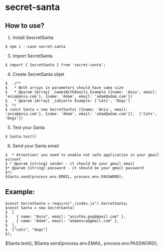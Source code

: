 # secret-santa
## How to use?
1. Install SescretSanta
```
$ npm i --save secret-santa
```
3. Import SecretSanta
```
$ import { SecretSanta } from 'secret-santa';
```
4. Create SecretSanta objet
```
$   /**
$   * Both arrays in parameters should have same size
$   * @param {Array} _namesWithEmails Example [{name: 'Ania', email: 'ania@ania.com'}, {name: 'Adam', email: 'adam@adam.com'}]
$   * @param {Array} _subjects Example: ['Cats', 'Dogs']
$  */
$ const Santa = new SecretSanta( [{name: 'Ania', email: 'ania@ania.com'}, {name: 'Adam', email: 'adam@adam.com'}],  ['Cats', 'Dogs'])
```
5. Test your Santa
```
$ Santa.test()
```
6. Send your Santa email
```
$  * Attention! you need to enable not safe application in your gmail account
$ * @param {string} sender - it should be your gmail email
$* @param {string} password - it should be your gmail password
$*/
$Santa.send(process.env.EMAIL, process.env.PASSWORD);
```
## Example:
```
$const SecretSanta = require("./index.js").SecretSanta;
$const Santa = new SecretSanta(
$  [
$    { name: "Ania", email: "aniutka.pop@gmail.com" },
$    { name: "Adam", email: "adamosca@gmail.com" },
$  ],
$  ["cats", "dogs"]
$);
```

$Santa.test();
$Santa.send(process.env.EMAIL, process.env.PASSWORD);
